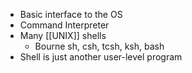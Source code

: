 - Basic interface to the OS
- Command Interpreter
- Many [[UNIX]] shells
	- Bourne sh, csh, tcsh, ksh, bash
- Shell is just another user-level program
